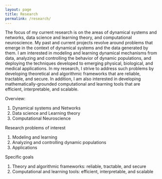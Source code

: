 ```yaml
---
layout: page
title: Research
permalink: /research/
---
```

The focus of my current research is on the areas of dynamical systems and networks, data science and learning theory, and computational neuroscience. My past and current projects revolve around problems that emerge in the context of dynamical systems and the data generated by them. I am interested in modeling and learning dynamical mechanisms from data, analyzing and controlling the behavior of dynamic populations, and deploying the techniques developed to emerging physical, biological, and medical applications. In my research, I strive to address such problems by developing theoretical and algorithmic frameworks that are reliable, tractable, and secure. In addition, I am also interested in developing mathematically-grounded computational and learning tools that are efficient, interpretable, and scalable. <!--Our interests lead to an interdisciplinary research program across boundaries of science and engineering.My past and current research efforts are concerned with problems emerging in the context of networked dynamical systems and the data generated by them. I am particularly interested in tackling commonly encountered and critical tasks, e.g., analysis, learning, and control design, that arise in the context of large-scale dynamical systems and complex networks in emerging applications across engineering, physical, and biological domains. -->

Overview:
1. Dynamical systems and Networks
2. Data science and Learning theory
3. Computational Neuroscience

Research problems of interest
1. Modeling and learning
2. Analyzing and controlling dynamic populations
3. Applications

Specific goals
1. Theory and algorithmic frameworks: reliable, tractable, and secure
2. Computational and learning tools: efficient, interpretable, and scalable


